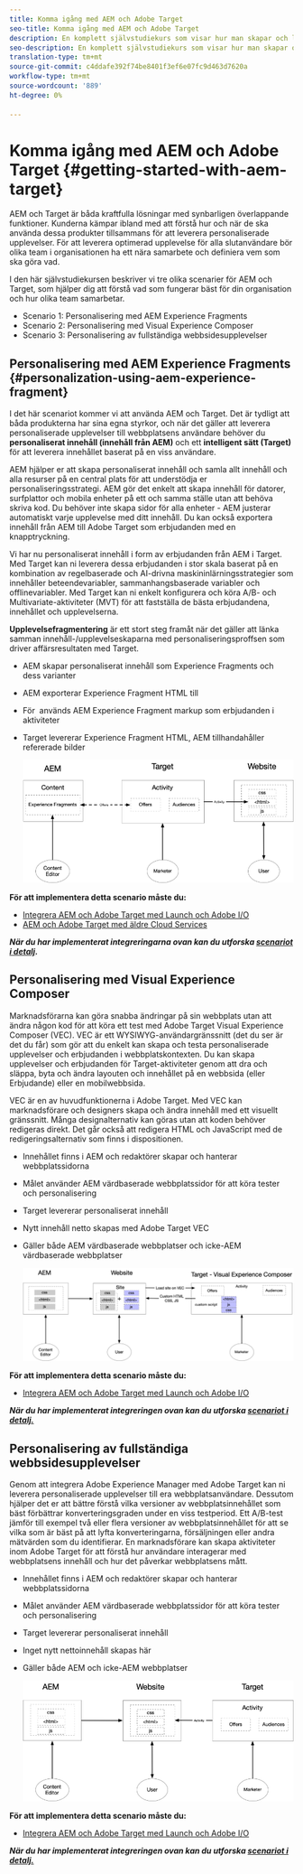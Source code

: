 ```yaml
---
title: Komma igång med AEM och Adobe Target
seo-title: Komma igång med AEM och Adobe Target
description: En komplett självstudiekurs som visar hur man skapar och levererar personaliserade upplevelser med Adobe Experience Manager och Adobe Target. I den här självstudiekursen får du även lära dig mer om olika personer som deltar i den sista processen och hur de samarbetar med varandra
seo-description: En komplett självstudiekurs som visar hur man skapar och levererar personaliserade upplevelser med Adobe Experience Manager och Adobe Target. I den här självstudiekursen får du även lära dig mer om olika personer som deltar i den sista processen och hur de samarbetar med varandra
translation-type: tm+mt
source-git-commit: c4ddafe392f74be8401f3ef6e07fc9d463d7620a
workflow-type: tm+mt
source-wordcount: '889'
ht-degree: 0%

---
```



# Komma igång med AEM och Adobe Target {#getting-started-with-aem-target}

AEM och Target är båda kraftfulla lösningar med synbarligen överlappande funktioner. Kunderna kämpar ibland med att förstå hur och när de ska använda dessa produkter tillsammans för att leverera personaliserade upplevelser. För att leverera optimerad upplevelse för alla slutanvändare bör olika team i organisationen ha ett nära samarbete och definiera vem som ska göra vad.

I den här självstudiekursen beskriver vi tre olika scenarier för AEM och Target, som hjälper dig att förstå vad som fungerar bäst för din organisation och hur olika team samarbetar.

* Scenario 1: Personalisering med AEM Experience Fragments
* Scenario 2: Personalisering med Visual Experience Composer
* Scenario 3: Personalisering av fullständiga webbsidesupplevelser

## Personalisering med AEM Experience Fragments {#personalization-using-aem-experience-fragment}

I det här scenariot kommer vi att använda AEM och Target. Det är tydligt att båda produkterna har sina egna styrkor, och när det gäller att leverera personaliserade upplevelser till webbplatsens användare behöver du **personaliserat innehåll (innehåll från AEM)** och ett **intelligent sätt (Target)** för att leverera innehållet baserat på en viss användare.

AEM hjälper er att skapa personaliserat innehåll och samla allt innehåll och alla resurser på en central plats för att understödja er personaliseringsstrategi. AEM gör det enkelt att skapa innehåll för datorer, surfplattor och mobila enheter på ett och samma ställe utan att behöva skriva kod. Du behöver inte skapa sidor för alla enheter - AEM justerar automatiskt varje upplevelse med ditt innehåll. Du kan också exportera innehåll från AEM till Adobe Target som erbjudanden med en knapptryckning.

Vi har nu personaliserat innehåll i form av erbjudanden från AEM i Target. Med Target kan ni leverera dessa erbjudanden i stor skala baserat på en kombination av regelbaserade och AI-drivna maskininlärningsstrategier som innehåller beteendevariabler, sammanhangsbaserade variabler och offlinevariabler.  Med Target kan ni enkelt konfigurera och köra A/B- och Multivariate-aktiviteter (MVT) för att fastställa de bästa erbjudandena, innehållet och upplevelserna.

**Upplevelsefragmentering** är ett stort steg framåt när det gäller att länka samman innehåll-/upplevelseskaparna med personaliseringsproffsen som driver affärsresultaten med Target.

* AEM skapar personaliserat innehåll som Experience Fragments och dess varianter
* AEM exporterar Experience Fragment HTML till &#x200B;
* För &#x200B; används AEM Experience Fragment markup som erbjudanden i aktiviteter
* Target levererar Experience Fragment HTML, AEM tillhandahåller refererade bilder

   ![Personalisering med Experience Fragments-diagram](assets/personalization-use-case-1/use-case-1-diagram.png)

**För att implementera detta scenario måste du:**

* [Integrera AEM och Adobe Target med Launch och Adobe I/O](./implementation.md#integrating-aem-target-options)
* [AEM och Adobe Target med äldre Cloud Services](./implementation.md#integrating-aem-target-options)

***När du har implementerat integreringarna ovan kan du utforska  [scenariot i detalj](./personalization-use-case-1.md).***

## Personalisering med Visual Experience Composer

Marknadsförarna kan göra snabba ändringar på sin webbplats utan att ändra någon kod för att köra ett test med Adobe Target Visual Experience Composer (VEC). VEC är ett WYSIWYG-användargränssnitt (det du ser är det du får) som gör att du enkelt kan skapa och testa personaliserade upplevelser och erbjudanden i webbplatskontexten. Du kan skapa upplevelser och erbjudanden för Target-aktiviteter genom att dra och släppa, byta och ändra layouten och innehållet på en webbsida (eller Erbjudande) eller en mobilwebbsida.

VEC är en av huvudfunktionerna i Adobe Target. Med VEC kan marknadsförare och designers skapa och ändra innehåll med ett visuellt gränssnitt. Många designalternativ kan göras utan att koden behöver redigeras direkt. Det går också att redigera HTML och JavaScript med de redigeringsalternativ som finns i dispositionen.

* Innehållet finns i AEM och redaktörer skapar och hanterar webbplatssidorna
* Målet använder AEM värdbaserade webbplatssidor för att köra tester och personalisering
* Target levererar personaliserat innehåll
* Nytt innehåll netto skapas med Adobe Target VEC
* Gäller både AEM värdbaserade webbplatser och icke-AEM värdbaserade webbplatser

   ![Personalisering med Visual Experience Composer-diagram](assets/personalization-use-case-3/use-case-diagram-3.png)

**För att implementera detta scenario måste du:**

* [Integrera AEM och Adobe Target med Launch och Adobe I/O](./implementation.md#integrating-aem-target-options)

***När du har implementerat integreringen ovan kan du utforska  [scenariot i detalj.](./personalization-use-case-3.md)***

## Personalisering av fullständiga webbsidesupplevelser

Genom att integrera Adobe Experience Manager med Adobe Target kan ni leverera personaliserade upplevelser till era webbplatsanvändare. Dessutom hjälper det er att bättre förstå vilka versioner av webbplatsinnehållet som bäst förbättrar konverteringsgraden under en viss testperiod. Ett A/B-test jämför till exempel två eller flera versioner av webbplatsinnehållet för att se vilka som är bäst på att lyfta konverteringarna, försäljningen eller andra mätvärden som du identifierar. En marknadsförare kan skapa aktiviteter inom Adobe Target för att förstå hur användare interagerar med webbplatsens innehåll och hur det påverkar webbplatsens mått.

* Innehållet finns i AEM och redaktörer skapar och hanterar webbplatssidorna
* Målet använder AEM värdbaserade webbplatssidor för att köra tester och personalisering
* Target levererar personaliserat innehåll
* Inget nytt nettoinnehåll skapas här
* Gäller både AEM och icke-AEM webbplatser

   ![diagram](assets/personalization-use-case-2/use-case-2-diagram.png)

**För att implementera detta scenario måste du:**

* [Integrera AEM och Adobe Target med Launch och Adobe I/O](./implementation.md#integrating-aem-target-options)

***När du har implementerat integreringen ovan kan du utforska  [scenariot i detalj.](./personalization-use-case-2.md)***
